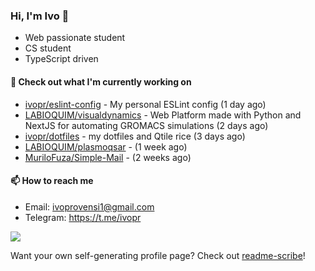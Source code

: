 ### Hi, I'm Ivo 👋

* Web passionate student
* CS student
* TypeScript driven

#### 👷 Check out what I'm currently working on

- [ivopr/eslint-config](https://github.com/ivopr/eslint-config) - My personal ESLint config (1 day ago)
- [LABIOQUIM/visualdynamics](https://github.com/LABIOQUIM/visualdynamics) - Web Platform made with Python and NextJS for automating GROMACS simulations (2 days ago)
- [ivopr/dotfiles](https://github.com/ivopr/dotfiles) - my dotfiles and Qtile rice (3 days ago)
- [LABIOQUIM/plasmoqsar](https://github.com/LABIOQUIM/plasmoqsar) -  (1 week ago)
- [MuriloFuza/Simple-Mail](https://github.com/MuriloFuza/Simple-Mail) -  (2 weeks ago)

#### 📫 How to reach me

- Email: [ivoprovensi1@gmail.com](mailto://ivoprovensi1@gmail.com)
- Telegram: https://t.me/ivopr

![](https://github-readme-stats.vercel.app/api/top-langs/?username=ivopr&langs_count=10&layout=compact&theme=react&hide_border=true&bg_color=0D1117&title_color=5ce1e6&icon_color=5ce1e6)

Want your own self-generating profile page? Check out [readme-scribe](https://github.com/muesli/readme-scribe)!
